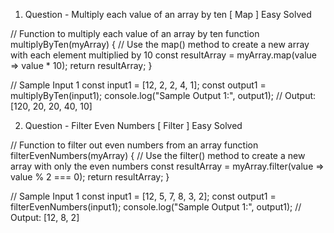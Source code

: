 1. Question - Multiply each value of an array by ten [ Map ]
Easy Solved

// Function to multiply each value of an array by ten
function multiplyByTen(myArray) 
{
// Use the map() method to create a new array with each element multiplied by 10
    const resultArray = myArray.map(value => value * 10);
    return resultArray;
}

// Sample Input 1
const input1 = [12, 2, 2, 4, 1];
const output1 = multiplyByTen(input1);
console.log("Sample Output 1:", output1);
// Output: [120, 20, 20, 40, 10]


2. Question - Filter Even Numbers [ Filter ]
Easy Solved

// Function to filter out even numbers from an array
function filterEvenNumbers(myArray)
{
// Use the filter() method to create a new array with only the even numbers
    const resultArray = myArray.filter(value => value % 2 === 0);
    return resultArray;
}

// Sample Input 1
const input1 = [12, 5, 7, 8, 3, 2];
const output1 = filterEvenNumbers(input1);
console.log("Sample Output 1:", output1); 
// Output: [12, 8, 2]
